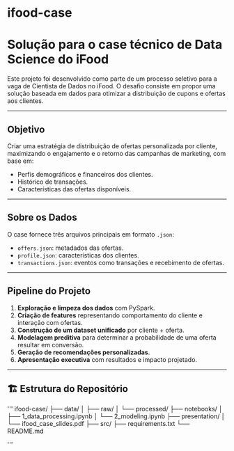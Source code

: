 # ifood-case
#  Solução para o case técnico de Data Science do iFood

Este projeto foi desenvolvido como parte de um processo seletivo para a vaga de Cientista de Dados no iFood. O desafio consiste em propor uma solução baseada em dados para otimizar a distribuição de cupons e ofertas aos clientes.

---

##  Objetivo

Criar uma estratégia de distribuição de ofertas personalizada por cliente, maximizando o engajamento e o retorno das campanhas de marketing, com base em:

- Perfis demográficos e financeiros dos clientes.
- Histórico de transações.
- Características das ofertas disponíveis.

---

##  Sobre os Dados

O case fornece três arquivos principais em formato `.json`:

- `offers.json`: metadados das ofertas.
- `profile.json`: características dos clientes.
- `transactions.json`: eventos como transações e recebimento de ofertas.

---

##  Pipeline do Projeto

1. **Exploração e limpeza dos dados** com PySpark.
2. **Criação de features** representando comportamento do cliente e interação com ofertas.
3. **Construção de um dataset unificado** por cliente + oferta.
4. **Modelagem preditiva** para determinar a probabilidade de uma oferta resultar em conversão.
5. **Geração de recomendações personalizadas**.
6. **Apresentação executiva** com resultados e impacto projetado.

---

## 🏗 Estrutura do Repositório
'''
ifood-case/
├── data/
│ ├── raw/
│ └── processed/
├── notebooks/
│ ├── 1_data_processing.ipynb
│ └── 2_modeling.ipynb
├── presentation/
│ └── ifood_case_slides.pdf
├── src/
├── requirements.txt
└── README.md

'''
